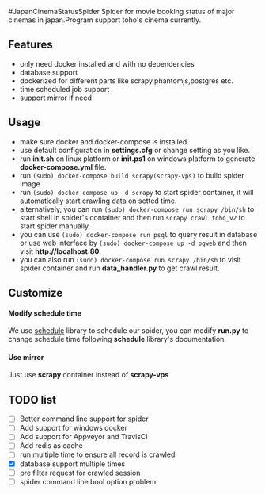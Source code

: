 #JapanCinemaStatusSpider
Spider for movie booking status of major cinemas in japan.Program support toho's cinema currently.

## Features
- only need docker installed and with no dependencies
- database support
- dockerized for different parts like scrapy,phantomjs,postgres etc. 
- time scheduled job support
- support mirror if need


## Usage
- make sure docker and docker-compose is installed.
- use default configuration in **settings.cfg** or change setting as you like.
- run **init.sh** on linux platform or **init.ps1** on windows platform to generate **docker-compose.yml** file.
- run `(sudo) docker-compose build scrapy(scrapy-vps)` to build spider image
- run `(sudo) docker-compose up -d scrapy` to start spider container, it will automatically start crawling data on setted time.
- alternatively, you can run `(sudo) docker-compose run scrapy /bin/sh` to start shell in spider's container and then run `scrapy crawl toho_v2` to start spider manually.
- you can use `(sudo) docker-compose run psql` to query result in database or use web interface by `(sudo) docker-compose up -d pgweb` and then visit **http://localhost:80**.
- you can also run `(sudo) docker-compose run scrapy /bin/sh` to visit spider container and run **data_handler.py** to get crawl result.

## Customize
#### Modify schedule time
We use [schedule](http://schedule.readthedocs.io/en/latest/]) library to schedule our spider, you can modify **run.py** to change schedule time following **schedule** library's documentation.
#### Use mirror
Just use **scrapy** container instead of **scrapy-vps**

## TODO list
- [ ] Better command line support for spider
- [ ] Add support for windows docker
- [ ] Add support for Appveyor and TravisCI
- [ ] Add redis as cache
- [ ] run multiple time to ensure all record is crawled
 - [x] database support multiple times
 - [ ] pre filter request for crawled session
- [ ] spider command line bool option problem